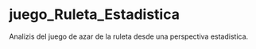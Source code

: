 # juego_Ruleta_Estadistica
Analizis del juego de azar de la ruleta desde una perspectiva estadistica.
